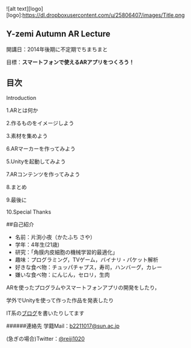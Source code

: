 ![alt text][logo]
[logo]:https://dl.dropboxusercontent.com/u/25806407/images/Title.png


## Y-zemi Autumn AR Lecture

開講日：2014年後期に不定期でちまちまと

目標：**スマートフォンで使えるARアプリをつくろう！**

## 目次

Introduction

1.ARとは何か

2.作るものをイメージしよう

3.素材を集めよう

6.ARマーカーを作ってみよう

5.Unityを起動してみよう

7.ARコンテンツを作ってみよう

8.まとめ

9.最後に

10.Special Thanks

##自己紹介

* 名前：片渕小夜（かたふち さや）
* 学年：4年生(21歳)
* 研究：「角膜内皮細胞の機械学習的最適化」
* 趣味：プログラミング，TVゲーム，バイナリ・パケット解析
* 好きな食べ物：チュッパチャプス，寿司，ハンバーグ，カレー
* 嫌いな食べ物：にんじん，セロリ，生肉

ARを使ったプログラムやスマートフォンアプリの開発をしたり，

学外でUnityを使って作った作品を発表したり

IT系の[ブログ](http://reiji1020.hatenablog.com/)を書いたりしてます


######連絡先
学籍Mail：b2211017@sun.ac.jp

(急ぎの場合)Twitter：[@reiji1020](https://twitter.com/reiji1020)

